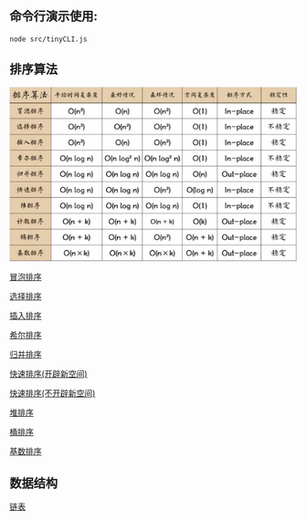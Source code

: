 ## 命令行演示使用:
```
node src/tinyCLI.js
```
## 排序算法
![bigO](https://raw.githubusercontent.com/KyleLan329/algorithmNote/master/bigO.png "bigO")


[冒泡排序](https://github.com/KyleLan329/algorithmNote/blob/master/sort/Bubble_Sort.js)

[选择排序](https://github.com/KyleLan329/algorithmNote/blob/master/sort/Selection_Sort.js)

[插入排序](https://github.com/KyleLan329/algorithmNote/blob/master/sort/Insertion_Sort.js)

[希尔排序](https://github.com/KyleLan329/algorithmNote/blob/master/sort/Shell_Sort.js)

[归并排序](https://github.com/KyleLan329/algorithmNote/blob/master/sort/Merge_Sort.js)

[快速排序(开辟新空间)](https://github.com/KyleLan329/algorithmNote/blob/master/sort/Quick_Sort.js)

[快速排序(不开辟新空间)](https://github.com/KyleLan329/algorithmNote/blob/master/sort/Quick_Sort2.js)

[堆排序](https://github.com/KyleLan329/algorithmNote/blob/master/sort/Heap_Sort.js)

[桶排序](https://github.com/KyleLan329/algorithmNote/blob/master/sort/Bucket_Sort.js)

[基数排序](https://github.com/KyleLan329/algorithmNote/blob/master/sort/Radix_Sort.js)

## 数据结构

[链表](https://github.com/KyleLan329/algorithmNote/blob/master/dataStructure/LinkList/LinkList.js)
